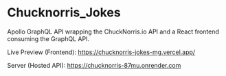 # Chucknorris_Jokes
Apollo GraphQL API wrapping the ChuckNorris.io API and a React frontend consuming the GraphQL API.

Live Preview (Frontend): https://chucknorris-jokes-mg.vercel.app/

Server (Hosted API): https://chucknorris-87mu.onrender.com
